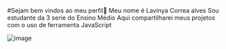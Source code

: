 #Sejam bem vindos ao meu perfil🦋
Meu nome é Lavinya Correa alves
Sou estudante da 3 serie do Ensino Médio
Aqui compartilharei meus projetos com o uso de ferramenta JavaScript

![]()![image](https://github.com/lavinya06/lavinya/assets/172424574/b75e585c-a275-4a8d-a3c8-af8904f3b681)

